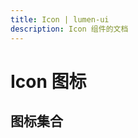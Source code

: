 ```yaml
---
title: Icon | lumen-ui
description: Icon 组件的文档
---
```

# Icon 图标

## 图标集合

<script setup>
import System from "../demo/Icon/System.vue"
</script>
<System />

